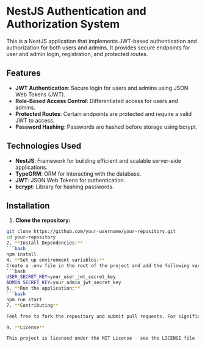 # NestJS Authentication and Authorization System

This is a NestJS application that implements JWT-based authentication and authorization for both users and admins. It provides secure endpoints for user and admin login, registration, and protected routes.

## Features

- **JWT Authentication**: Secure login for users and admins using JSON Web Tokens (JWT).
- **Role-Based Access Control**: Differentiated access for users and admins.
- **Protected Routes**: Certain endpoints are protected and require a valid JWT to access.
- **Password Hashing**: Passwords are hashed before storage using bcrypt.

## Technologies Used

- **NestJS**: Framework for building efficient and scalable server-side applications.
- **TypeORM**: ORM for interacting with the database.
- **JWT**: JSON Web Tokens for authentication.
- **bcrypt**: Library for hashing passwords.

## Installation

1. **Clone the repository:**
```bash
git clone https://github.com/your-username/your-repository.git
cd your-repository
2. **Install Dependencies:**
```bash
npm install
4. **Set up environment variables:**
Create a .env file in the root of the project and add the following variables:
```bash
USER_SECRET_KEY=your_user_jwt_secret_key
ADMIN_SECRET_KEY=your_admin_jwt_secret_key
6. **Run the application:**
```bash
npm run start
7. **Contributing**

Feel free to fork the repository and submit pull requests. For significant changes, please open an issue to discuss the proposed changes before submitting a pull request.

9. **License**

This project is licensed under the MIT License - see the LICENSE file for details.

